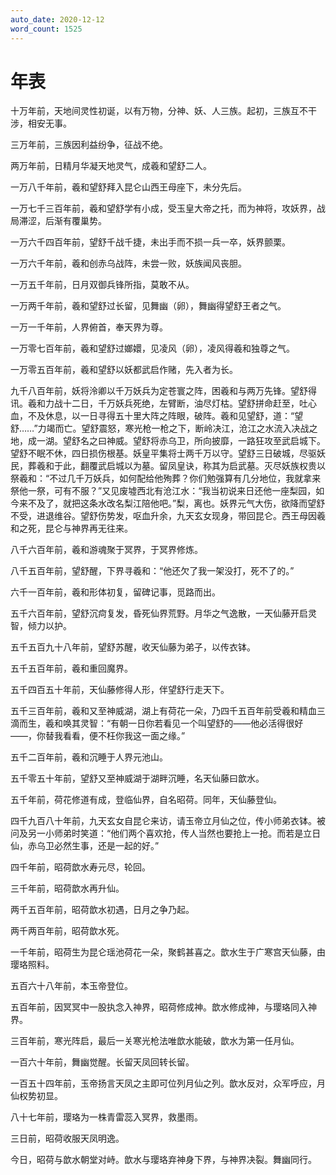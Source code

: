 ```yaml
---
auto_date: 2020-12-12
word_count: 1525
---
```


# 年表

十万年前，天地间灵性初诞，以有万物，分神、妖、人三族。起初，三族互不干涉，相安无事。

三万年前，三族因利益纷争，征战不绝。

两万年前，日精月华凝天地灵气，成羲和望舒二人。

一万八千年前，羲和望舒拜入昆仑山西王母座下，未分先后。

一万七千三百年前，羲和望舒学有小成，受玉皇大帝之托，而为神将，攻妖界，战局滞涩，后渐有覆巢势。

一万六千四百年前，望舒千战千捷，未出手而不损一兵一卒，妖界颤栗。

一万六千年前，羲和创赤乌战阵，未尝一败，妖族闻风丧胆。

一万五千年前，日月双御兵锋所指，莫敢不从。

一万两千年前，羲和望舒过长留，见舞幽（卵），舞幽得望舒王者之气。

一万一千年前，人界俯首，奉天界为尊。

一万零七百年前，羲和望舒过嫏嬛，见凌风（卵），凌风得羲和独尊之气。

一万零五百年前，羲和望舒以妖都武启作赌，先入者为长。

九千八百年前，妖将泠卿以千万妖兵为定苍寰之阵，困羲和与两万先锋。望舒得讯。羲和力战十二日，千万妖兵死绝，左臂断，油尽灯枯。望舒拼命赶至，吐心血，不及休息，以一日寻得五十里大阵之阵眼，破阵。羲和见望舒，道：“望舒……”力竭而亡。望舒震怒，寒光枪一枪之下，断岭决江，沧江之水流入决战之地，成一湖。望舒名之曰神威。望舒将赤乌卫，所向披靡，一路狂攻至武启城下。望舒不眠不休，四日损伤根基。妖皇平集将士两千万以守。望舒三日破城，尽驱妖民，葬羲和于此，翻覆武启城以为墓。留凤皇诀，称其为启武墓。灭尽妖族权贵以祭羲和：“不过几千万妖兵，如何配给他殉葬？你们勉强算有几分地位，我就拿来祭他一祭，可有不服？”又见废墟西北有沧江水：“我当初说来日还他一座梨园，如今来不及了，就把这条水改名梨江陪他吧。”梨，离也。妖界元气大伤，欲降而望舒不受，进退维谷。望舒伤势发，呕血升余，九天玄女现身，带回昆仑。西王母因羲和之死，昆仑与神界再无往来。

八千六百年前，羲和游魂聚于冥界，于冥界修炼。

八千五百年前，望舒醒，下界寻羲和：“他还欠了我一架没打，死不了的。”

六千一百年前，羲和形体初复，留碑记事，觅路而出。

五千六百年前，望舒沉疴复发，昏死仙界荒野。月华之气逸散，一天仙藤开启灵智，倾力以护。

五千五百九十八年前，望舒苏醒，收天仙藤为弟子，以传衣钵。

五千五百年前，羲和重回魔界。

五千四百五十年前，天仙藤修得人形，伴望舒行走天下。

五千三百年前，羲和又至神威湖，湖上有荷花一朵，乃四千五百年前受羲和精血三滴而生，羲和唤其灵智：“有朝一日你若看见一个叫望舒的——他必活得很好——，你替我看看，便不枉你我这一面之缘。”

五千二百年前，羲和沉睡于人界元池山。

五千零五十年前，望舒又至神威湖于湖畔沉睡，名天仙藤曰歆水。

五千年前，荷花修道有成，登临仙界，自名昭荷。同年，天仙藤登仙。

四千九百八十年前，九天玄女自昆仑来访，请玉帝立月仙之位，传小师弟衣钵。被问及另一小师弟时笑道：“他们两个喜欢抢，传人当然也要抢上一抢。而若是立日仙，赤乌卫必然生事，还是一起的好。”

四千年前，昭荷歆水寿元尽，轮回。

三千年前，昭荷歆水再升仙。

两千五百年前，昭荷歆水初遇，日月之争乃起。

两千两百年前，昭荷歆水死。

一千年前，昭荷生为昆仑瑶池荷花一朵，聚鹤甚喜之。歆水生于广寒宫天仙藤，由璎珞照料。

五百六十八年前，本玉帝登位。

五百年前，因冥冥中一股执念入神界，昭荷修成神。歆水修成神，与璎珞同入神界。

三百年前，寒光阵启，最后一关寒光枪法唯歆水能破，歆水为第一任月仙。

一百六十年前，舞幽觉醒。长留天凤回转长留。

一百五十四年前，玉帝扬言天凤之主即可位列月仙之列。歆水反对，众军呼应，月仙权势初显。

八十七年前，璎珞为一株青雷蕊入冥界，救墨雨。

三日前，昭荷收服天凤明逸。

今日，昭荷与歆水朝堂对峙。歆水与璎珞弃神身下界，与神界决裂。舞幽同行。
